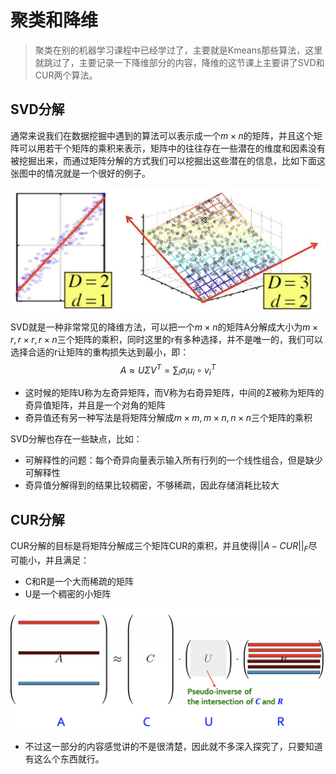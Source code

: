 # 聚类和降维

> 聚类在别的机器学习课程中已经学过了，主要就是Kmeans那些算法，这里就跳过了，主要记录一下降维部分的内容，降维的这节课上主要讲了SVD和CUR两个算法。

## SVD分解

通常来说我们在数据挖掘中遇到的算法可以表示成一个$m\times n$的矩阵，并且这个矩阵可以用若干个矩阵的乘积来表示，矩阵中的往往存在一些潜在的维度和因素没有被挖掘出来，而通过矩阵分解的方式我们可以挖掘出这些潜在的信息，比如下面这张图中的情况就是一个很好的例子。

![image-20210804202548714](./static/image-20210804202548714.png)
SVD就是一种非常常见的降维方法，可以把一个$m\times n$的矩阵A分解成大小为$m\times r,r\times r,r\times n$三个矩阵的乘积，同时这里的r有多种选择，并不是唯一的，我们可以选择合适的r让矩阵的重构损失达到最小，即：
$$
A\approx U\Sigma V^T=\sum_{i}\sigma_iu_i\circ v_i^T
$$

- 这时候的矩阵U称为左奇异矩阵，而V称为右奇异矩阵，中间的$\Sigma$被称为矩阵的奇异值矩阵，并且是一个对角的矩阵
- 奇异值还有另一种写法是将矩阵分解成$m\times m, m\times n, n\times n$三个矩阵的乘积

SVD分解也存在一些缺点，比如：

- 可解释性的问题：每个奇异向量表示输入所有行列的一个线性组合，但是缺少可解释性
- 奇异值分解得到的结果比较稠密，不够稀疏，因此存储消耗比较大

## CUR分解

CUR分解的目标是将矩阵分解成三个矩阵CUR的乘积，并且使得$||A-CUR||_F$尽可能小，并且满足：

- C和R是一个大而稀疏的矩阵
- U是一个稠密的小矩阵

![image-20210804204426069](static/image-20210804204426069.png)

- 不过这一部分的内容感觉讲的不是很清楚，因此就不多深入探究了，只要知道有这么个东西就行。











